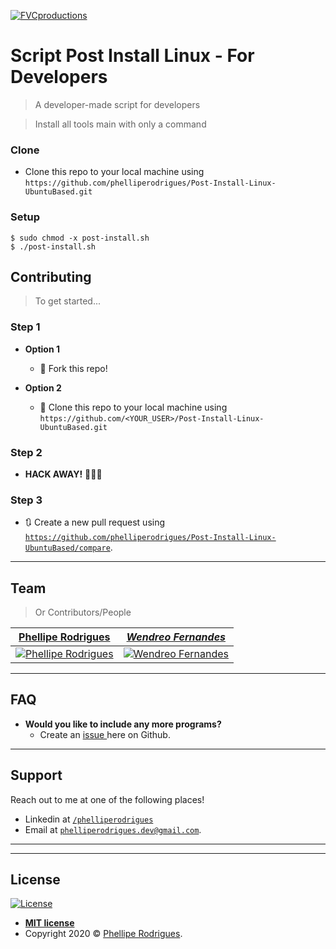 <a href="https://github.com/phelliperodrigues/Post-Install-Linux-UbuntuBased"><img src="https://bashlogo.com/img/symbol/jpg/full_colored_light.jpg" title="FVCproductions" alt="FVCproductions"></a>



# Script Post Install Linux - For Developers

> A developer-made script for developers

> Install all tools main with only a command




### Clone

- Clone this repo to your local machine using `https://github.com/phelliperodrigues/Post-Install-Linux-UbuntuBased.git`

### Setup



```shell
$ sudo chmod -x post-install.sh
$ ./post-install.sh
```


## Contributing

> To get started...

### Step 1

- **Option 1**
    - 🍴 Fork this repo!

- **Option 2**
    - 👯 Clone this repo to your local machine using `https://github.com/<YOUR_USER>/Post-Install-Linux-UbuntuBased.git`

### Step 2

- **HACK AWAY!** 🔨🔨🔨

### Step 3

- 🔃 Create a new pull request using <a href="https://github.com/phelliperodrigues/Post-Install-Linux-UbuntuBased/compare" target="_blank">`https://github.com/phelliperodrigues/Post-Install-Linux-UbuntuBased/compare`</a>.

---

## Team

> Or Contributors/People

| <a href="https://github.com/phelliperodrigues" target="_blank">**Phellipe Rodrigues**</a> | <a href="https://github.com/phelliperodrigues" target="_blank">*Wendreo Fernandes*</a>
| :---: | :---: |
| [![Phellipe Rodrigues](https://avatars1.githubusercontent.com/u/31316802?s=460&u=e4295b447d02baa9fdb872b39e6a13477a82c874&v=4)](https://github.com/phelliperodrigues) | [![Wendreo Fernandes](https://avatars3.githubusercontent.com/u/17891980?s=260&u=09442c5efd6a13bbea859d54146d35dd486e52ec&v=4)](https://github.com/wendreof)

 <!--| [![FVCproductions](https://avatars1.githubusercontent.com/u/4284691?v=3&s=200)](http://fvcproductions.com)  |
| <a href="http://github.com/fvcproductions" target="_blank">`github.com/fvcproductions`</a> 
| <a href="http://github.com/fvcproductions" target="_blank">`github.com/fvcproductions`</a> | <a href="http://github.com/fvcproductions" target="_blank">`github.com/fvcproductions`</a> |

- You can just grab their GitHub profile image URL
- You should probably resize their picture using `?s=200` at the end of the image URL.-->

---

## FAQ

- **Would you like to include any more programs?**
    - Create an  <a href="https://github.com/phelliperodrigues/Post-Install-Linux-UbuntuBased/issues">issue </a> here on Github.
    

---

## Support

Reach out to me at one of the following places!

- Linkedin at <a href="https://www.linkedin.com/in/phelliperodrigues/" target="_blank">`/phelliperodrigues`</a>
- Email at <a href="phelliperodrigues.dev@gmail.com" target="_blank">`phelliperodrigues.dev@gmail.com`</a>.

---


---

## License

[![License](http://img.shields.io/:license-mit-blue.svg?style=flat-square)](http://badges.mit-license.org)

- **[MIT license](http://opensource.org/licenses/mit-license.php)**
- Copyright 2020 © <a href="https://github.com/phelliperodrigues" target="_blank">Phellipe Rodrigues</a>.